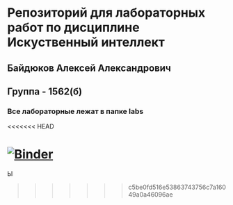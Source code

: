 # Репозиторий для лабораторных работ по дисциплине **Искуственный интеллект**

## Байдюков Алексей Александрович
## Группа - 1562(б)

### Все лабораторные лежат в папке labs

<<<<<<< HEAD

[![Binder](https://mybinder.org/badge.svg)](https://mybinder.org/v2/gh/baa1562b/AI_2ndSemestr_labi/master)
=======
Ы
>>>>>>> c5be0fd516e53863743756c7a16049a0a46096ae
